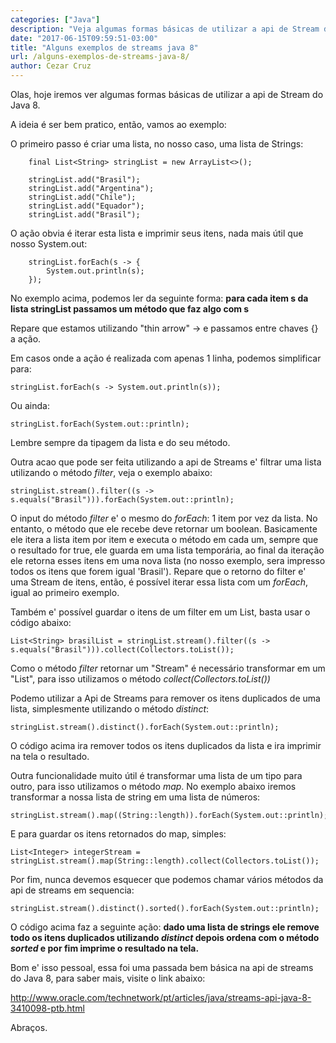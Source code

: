 ```yaml
---
categories: ["Java"]
description: "Veja algumas formas básicas de utilizar a api de Stream do Java 8"
date: "2017-06-15T09:59:51-03:00"
title: "Alguns exemplos de streams java 8"
url: /alguns-exemplos-de-streams-java-8/
author: Cezar Cruz
---
```



Olas, hoje iremos ver algumas formas básicas de utilizar a api de Stream do Java 8.

<!--more-->

A ideia é ser bem pratico, então, vamos ao exemplo:

O primeiro passo é criar uma lista, no nosso caso, uma lista de Strings:

```
    final List<String> stringList = new ArrayList<>();

    stringList.add("Brasil");
    stringList.add("Argentina");
    stringList.add("Chile");
    stringList.add("Equador");
    stringList.add("Brasil");
```

O ação obvia é iterar esta lista e imprimir seus itens, nada mais útil que nosso System.out:

```
    stringList.forEach(s -> {
        System.out.println(s);
    });
```
No exemplo acima, podemos ler da seguinte forma:
**para cada item s da lista stringList passamos um método que faz algo com s**

Repare que estamos utilizando "thin arrow" -> e passamos entre chaves {} a ação.

Em casos onde a ação é realizada com apenas 1 linha, podemos simplificar para:

```
stringList.forEach(s -> System.out.println(s));
```
Ou ainda:

```
stringList.forEach(System.out::println);
```

Lembre sempre da tipagem da lista e do seu método.

Outra acao que pode ser feita utilizando a api de Streams e' filtrar uma lista utilizando o método *filter*, veja o exemplo abaixo:

```
stringList.stream().filter((s -> s.equals("Brasil"))).forEach(System.out::println);
```

O input do método *filter* e' o mesmo do *forEach*: 1 item por vez da lista. No entanto, o método que ele recebe deve retornar um boolean. Basicamente ele itera a lista item por item e executa o método em cada um, sempre que o resultado for true, ele guarda em uma lista temporária, ao final da iteração ele retorna esses itens em uma nova lista (no nosso exemplo, sera impresso todos os itens que forem igual 'Brasil').
Repare que o retorno do filter e' uma Stream de itens, então, é possível iterar essa lista com um *forEach*, igual ao primeiro exemplo.

Também e' possível guardar o itens de um filter em um List, basta usar o código abaixo:

```
List<String> brasilList = stringList.stream().filter((s -> s.equals("Brasil"))).collect(Collectors.toList());
```

Como o método *filter* retornar um "Stream" é necessário transformar em um "List", para isso utilizamos o método *collect(Collectors.toList())*

Podemo utilizar a Api de Streams para remover os itens duplicados de uma lista, simplesmente utilizando o método *distinct*:

```
stringList.stream().distinct().forEach(System.out::println);
```

O código acima ira remover todos os itens duplicados da lista e ira imprimir na tela o resultado.

Outra funcionalidade muito útil é transformar uma lista de um tipo para outro, para isso utilizamos o método *map*. No exemplo abaixo iremos transformar a nossa lista de string em uma lista de números:

```
stringList.stream().map((String::length)).forEach(System.out::println);
```

E para guardar os itens retornados do map, simples:

```
List<Integer> integerStream = stringList.stream().map(String::length).collect(Collectors.toList());
```

Por fim, nunca devemos esquecer que podemos chamar vários métodos da api de streams em sequencia:

```
stringList.stream().distinct().sorted().forEach(System.out::println);
```
O código acima faz a seguinte ação: **dado uma lista de strings ele remove todo os itens duplicados utilizando *distinct* depois ordena com o método *sorted* e por fim imprime o resultado na tela.**

Bom e' isso pessoal, essa foi uma passada bem básica na api de streams do Java 8, para saber mais, visite o link abaixo:

<http://www.oracle.com/technetwork/pt/articles/java/streams-api-java-8-3410098-ptb.html>

Abraços.